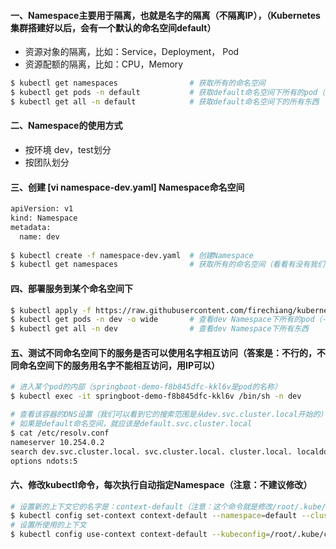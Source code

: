 #### 一、Namespace主要用于隔离，也就是名字的隔离（不隔离IP），（Kubernetes集群搭建好以后，会有一个默认的命名空间default）
 - 资源对象的隔离，比如：Service，Deployment， Pod
 - 资源配额的隔离，比如：CPU，Memory
```bash
$ kubectl get namespaces                # 获取所有的命名空间
$ kubectl get pods -n default           # 获取default命名空间下所有的pod（-n就是指定命名空间）
$ kubectl get all -n default            # 获取default命名空间下的所有东西
```
#### 二、Namespace的使用方式
 - 按环境 dev，test划分
 - 按团队划分

#### 三、创建 [vi namespace-dev.yaml] Namespace命名空间
```bash
apiVersion: v1
kind: Namespace
metadata:
  name: dev
  
$ kubectl create -f namespace-dev.yaml  # 创建Namespace
$ kubectl get namespaces                # 获取所有的命名空间（看看有没有我们刚刚创建的dev）
```

#### 四、部署服务到某个命名空间下
```bash
$ kubectl apply -f https://raw.githubusercontent.com/firechiang/kubernetes-study/master/namespace/springboot-demo-dev.yaml
$ kubectl get pods -n dev -o wide       # 查看dev Namespace下所有的pod（-n就是指定命名空间）
$ kubectl get all -n dev                # 查看dev Namespace下所有东西
```

#### 五、测试不同命名空间下的服务是否可以使用名字相互访问（答案是：不行的，不同命名空间下的服务用名字不能相互访问，用IP可以）
```bash
# 进入某个pod的内部（springboot-demo-f8b845dfc-kkl6v是pod的名称）
$ kubectl exec -it springboot-demo-f8b845dfc-kkl6v /bin/sh -n dev

# 查看该容器的DNS设置（我们可以看到它的搜索范围是从dev.svc.cluster.local开始的）
# 如果是default命名空间，就应该是default.svc.cluster.local
$ cat /etc/resolv.conf 
nameserver 10.254.0.2
search dev.svc.cluster.local. svc.cluster.local. cluster.local. localdomain
options ndots:5
```

#### 六、修改kubectl命令，每次执行自动指定Namespace（注意：不建议修改）
```bash
# 设置新的上下文它的名字是：context-default（注意：这个命令就是修改/root/.kube/config配置文件的信息）
$ kubectl config set-context context-default --namespace=default --cluster=kubernetes --user=admin --kubeconfig=/root/.kube/config
# 设置所使用的上下文
$ kubectl config use-context context-default --kubeconfig=/root/.kube/config
```
